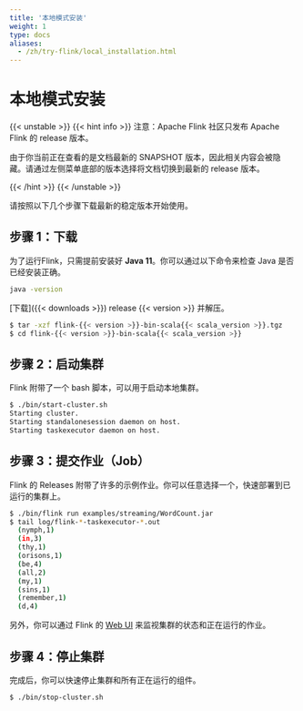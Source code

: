```yaml
---
title: '本地模式安装'
weight: 1
type: docs
aliases:
  - /zh/try-flink/local_installation.html
---
```

<!--
Licensed to the Apache Software Foundation (ASF) under one
or more contributor license agreements.  See the NOTICE file
distributed with this work for additional information
regarding copyright ownership.  The ASF licenses this file
to you under the Apache License, Version 2.0 (the
"License"); you may not use this file except in compliance
with the License.  You may obtain a copy of the License at

  http://www.apache.org/licenses/LICENSE-2.0

Unless required by applicable law or agreed to in writing,
software distributed under the License is distributed on an
"AS IS" BASIS, WITHOUT WARRANTIES OR CONDITIONS OF ANY
KIND, either express or implied.  See the License for the
specific language governing permissions and limitations
under the License.
-->

# 本地模式安装
 
{{< unstable >}}
{{< hint info >}}
  注意：Apache Flink 社区只发布 Apache Flink 的 release 版本。


  由于你当前正在查看的是文档最新的 SNAPSHOT 版本，因此相关内容会被隐藏。请通过左侧菜单底部的版本选择将文档切换到最新的 release 版本。

{{< /hint >}}
{{< /unstable >}}

请按照以下几个步骤下载最新的稳定版本开始使用。

<a name="step-1-download"></a>

## 步骤 1：下载

为了运行Flink，只需提前安装好 __Java 11__。你可以通过以下命令来检查 Java 是否已经安装正确。

```bash
java -version
```

[下载]({{< downloads >}}) release {{< version >}} 并解压。

```bash
$ tar -xzf flink-{{< version >}}-bin-scala{{< scala_version >}}.tgz
$ cd flink-{{< version >}}-bin-scala{{< scala_version >}}
```

<a name="step-2-start-a-cluster"></a>

## 步骤 2：启动集群

Flink 附带了一个 bash 脚本，可以用于启动本地集群。

```bash
$ ./bin/start-cluster.sh
Starting cluster.
Starting standalonesession daemon on host.
Starting taskexecutor daemon on host.
```

<a name="step-3-submit-a-job"></a>

## 步骤 3：提交作业（Job）

Flink 的 Releases 附带了许多的示例作业。你可以任意选择一个，快速部署到已运行的集群上。

```bash
$ ./bin/flink run examples/streaming/WordCount.jar
$ tail log/flink-*-taskexecutor-*.out
  (nymph,1)
  (in,3)
  (thy,1)
  (orisons,1)
  (be,4)
  (all,2)
  (my,1)
  (sins,1)
  (remember,1)
  (d,4)
```

另外，你可以通过 Flink 的 [Web UI](http://localhost:8081) 来监视集群的状态和正在运行的作业。

<a name="step-4-stop-the-cluster"></a>

## 步骤 4：停止集群

完成后，你可以快速停止集群和所有正在运行的组件。

```bash
$ ./bin/stop-cluster.sh
```
